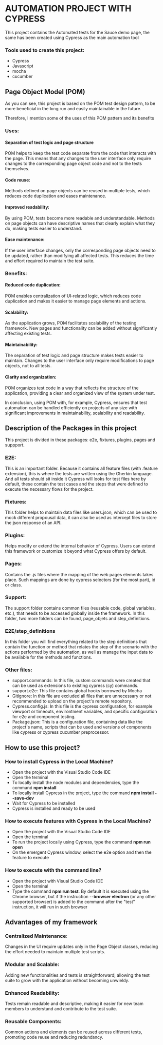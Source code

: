 # AUTOMATION PROJECT WITH CYPRESS

This project contains the Automated tests for the Sauce demo page, the same has been created using Cypress as the main automation tool

### Tools used to create this project:

-   Cypress
-   Javascript
-   mocha
-   cucumber

## Page Object Model (POM)

As you can see, this project is based on the POM test design pattern, to be more beneficial in the long run and easily maintainable in the future.

Therefore, I mention some of the uses of this POM pattern and its benefits

### Uses:

#### Separation of test logic and page structure

POM helps to keep the test code separate from the code that interacts with the page. This means that any changes to the user interface only require changes to the corresponding page object code and not to the tests themselves.

#### Code reuse:

Methods defined on page objects can be reused in multiple tests, which reduces code duplication and eases maintenance.

#### Improved readability:

By using POM, tests become more readable and understandable. Methods on page objects can have descriptive names that clearly explain what they do, making tests easier to understand.

#### Ease maintenance:

If the user interface changes, only the corresponding page objects need to be updated, rather than modifying all affected tests. This reduces the time and effort required to maintain the test suite.

### Benefits:

#### Reduced code duplication:

POM enables centralization of UI-related logic, which reduces code duplication and makes it easier to manage page elements and actions.

#### Scalability:

As the application grows, POM facilitates scalability of the testing framework. New pages and functionality can be added without significantly affecting existing tests.

#### Maintainability:

The separation of test logic and page structure makes tests easier to maintain. Changes to the user interface only require modifications to page objects, not to all tests.

#### Clarity and organization:

POM organizes test code in a way that reflects the structure of the application, providing a clear and organized view of the system under test.

In conclusion, using POM with, for example, Cypress, ensures that test automation can be handled efficiently on projects of any size with significant improvements in maintainability, scalability and readability.

## Description of the Packages in this project

This project is divided in these packages: e2e, fixtures, plugins, pages and suppport.

### E2E:

This is an important folder. Because it contains all feature files (with .feature extension), this is where the tests are written using the Gherkin language. And all tests should sit inside it Cypress will looks for test files here by default, these contain the test cases and the steps that were defined to execute the necessary flows for the project.

### Fixtures:

This folder helps to maintain data files like users.json, which can be used to mock different propousal data, it can also be used as intercept files to store the json response of an API.

### Plugins:

Helps modify or extend the internal behavior of Cypress. Users can extend this framework or customize it beyond what Cypress offers by default.

### Pages:

Contains the .js files where the mapping of the web pages elements takes place. Such mappings are done by cypress selectors (for the most part), id or class.

### Support:

The support folder contains common files (reusable code, global variables, etc.), that needs to be accessed globally inside the framework. In this folder, two more folders can be found, page_objets and step_definitions.

### E2E/step_definitions

In this folder you will find everything related to the step definitions that contain the function or method that relates the step of the scenario with the actions performed by the automation, as well as manage the input data to be available for the methods and functions.

### Other files:

-   support.commands: In this file, custom commands were created that can be used as extensions to existing cypress (cy) commands.
-   support.e2e: This file contains global hooks borrowed by Mocha
-   Gitignore: In this file are excluded all files that are unnecessary or not recommended to upload on the project's remote repository.
-   Cypress.config.js: In this file is the cypress configuration, for example viewport or timeouts, environtment variables, and specific configuration for e2e and component testing.
-   Package.json: This is a configuration file, containing data like the project's name, scripts that can be used and versions of components like cypress or cypress cucumber preprocessor.

## How to use this project?

### How to install Cypress in the Local Machine?

-   Open the project with the Visual Studio Code IDE
-   Open the terminal
-   To locally install the node modules and dependencies, type the command **npm install**
-   To locally install Cypress in the project, type the command  **npm install --save-dev**
-   Wait for Cypress to be installed
-   Cypress is installed and ready to be used

### How to execute features with Cypress in the Local Machine?

-   Open the project with the Visual Studio Code IDE
-   Open the terminal
-   To run the project locally using Cypress, type the command  **npm run open**
-   On the emergent Cypress window, select the e2e option and then the feature to execute

### How to execute with the command line?

-   Open the project with Visual Studio Code IDE
-   Open the terminal
-   Type the command  **npm run test**. By default it is executed using the Chrome browser, but if the instruction  **--browser electron**  (or any other supported browser) is added to the command after the "test" instruction, it will run in such browser

## Advantages of my framework

### Centralized Maintenance:

Changes in the UI require updates only in the Page Object classes, reducing the effort needed to maintain multiple test scripts.

### Modular and Scalable:

Adding new functionalities and tests is straightforward, allowing the test suite to grow with the application without becoming unwieldy.

### Enhanced Readability:

Tests remain readable and descriptive, making it easier for new team members to understand and contribute to the test suite.

### Reusable Components:

Common actions and elements can be reused across different tests, promoting code reuse and reducing redundancy.